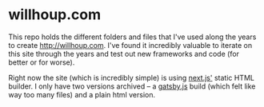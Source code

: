 # willhoup.com

This repo holds the different folders and files that I've used along the years to create http://willhoup.com. I've found it incredibly valuable to iterate on this site through the years and test out new frameworks and code (for better or for worse).

Right now the site (which is incredibly simple) is using [next.js'](https://nextjs.org/) static HTML builder. I only have two versions archived – a [gatsby.js](https://www.gatsbyjs.org/) build (which felt like way too many files) and a plain html version.
